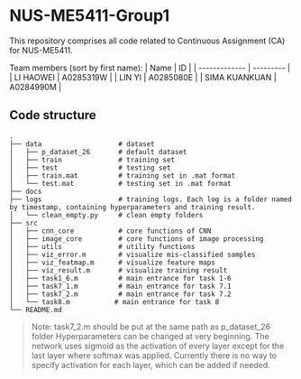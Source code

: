 
# NUS-ME5411-Group1

This repository comprises all code related to Continuous Assignment (CA) for NUS-ME5411.

Team members (sort by first name):
| Name          | ID        |
| ------------- | --------- | 
| LI HAOWEI     | A0285319W          | 
| LIN YI        | A0285080E | 
| SIMA KUANKUAN | A0284990M | 
## Code structure
``` shell
.
├── data                   # dataset
│   ├── p_dataset_26       # default dataset
│   ├── train              # training set
│   ├── test               # testing set
│   ├── train.mat          # training set in .mat format
│   └── test.mat           # testing set in .mat format
├── docs
├── logs                   # training logs. Each log is a folder named by timestamp, containing hyperparameters and training result.
│   └── clean_empty.py     # clean empty folders
├── src
│   ├── cnn_core           # core functions of CNN
│   ├── image_core         # core functions of image processing
│   ├── utils              # utility functions
│   ├── viz_error.m        # visualize mis-classified samples
│   ├── viz_featmap.m      # visualize feature maps
│   ├── viz_result.m       # visualize training result
│   ├── task1_6.m          # main entrance for task 1-6
│   ├── task7_1.m          # main entrance for task 7.1
│   ├── task7_2.m          # main entrance for task 7.2
│   └── task8.m           # main entrance for task 8
└── README.md

```

> Note: task7_2.m should be put at the same path as p_dataset_26 folder
Hyperparameters can be changed at very beginning. The network uses sigmoid as the activation of every layer except for the last layer where softmax was applied.
Currently there is no way to specify activation for each layer, which can be added if needed.
